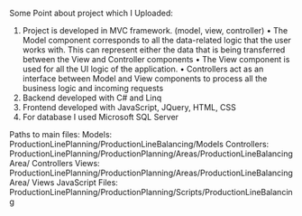 Some Point about project which I Uploaded:
1.	Project is developed in MVC framework. (model, view, controller)
•	The Model component corresponds to all the data-related logic that the user works with. This can represent either the data that is being transferred between the View and Controller components
•	The View component is used for all the UI logic of the application.
•	Controllers act as an interface between Model and View components to process all the business logic and incoming requests
2.	Backend developed with C# and Linq
3.	Frontend developed with JavaScript, JQuery, HTML, CSS
4.	For database I used Microsoft SQL Server

Paths to main files:
Models:  ProductionLinePlanning/ProductionLineBalancing/Models
Controllers: ProductionLinePlanning/ProductionPlanning/Areas/ProductionLineBalancingArea/ Controllers
Views: ProductionLinePlanning/ProductionPlanning/Areas/ProductionLineBalancingArea/ Views
JavaScript Files: ProductionLinePlanning/ProductionPlanning/Scripts/ProductionLineBalancin g
